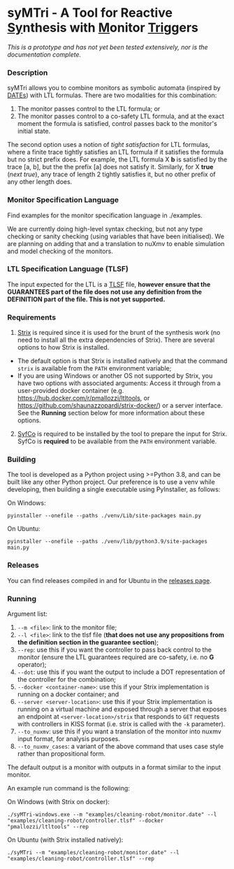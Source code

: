 # syMTri - A Tool for Reactive <ins>Sy</ins>nthesis with <ins>M</ins>onitor <ins>Tri</ins>ggers

*This is a prototype and has not yet been tested extensively, nor is the documentation complete.*

### Description

syMTri allows you to combine monitors as symbolic automata (inspired by [DATEs]()) with LTL formulas. There are two modalities for this combination: 
1. The monitor passes control to the LTL formula; or
2. The monitor passes control to a co-safety LTL formula, and at the exact moment the formula is satisfied, control passes back to the monitor's initial state.

The second option uses a notion of *tight satisfaction* for LTL formulas, where a finite trace tightly satisfies an LTL formula if it satisfies the formula but no strict prefix does. For example, the LTL formula X **b** is satisfied by the trace [a, b], but the the prefix [a] does not satisfy it. Similarly, for X **true** (*next true*), any trace of length 2 tightly satisfies it, but no other prefix of any other length does.


###  Monitor Specification Language

Find examples for the monitor specification language in ./examples. 

We are currently doing high-level syntax checking, but not any type checking or sanity checking (using variables that have been initialised). We are planning on adding that and a translation to nuXmv to enable simulation and model checking of the monitors.

###  LTL Specification Language (TLSF)

The input expected for the LTL is a [TLSF](https://arxiv.org/pdf/1604.02284.pdf) file, **however ensure that the GUARANTEES part of the file does not use any definition from the DEFINITION part of the file. This is not yet supported.**

### Requirements

1. [Strix](https://gitlab.lrz.de/i7/strix) is required since it is used for the brunt of the synthesis work (no need to install all the extra dependencies of Strix). There are several options to how Strix is installed.
 - The default option is that Strix is installed natively and that the command `strix` is available from the `PATH` environment variable;
 - If you are using Windows or another OS not supported by Strix, you have two options with associated arguments: Access it through from a user-provided docker container (e.g. https://hub.docker.com/r/pmallozzi/ltltools, or https://github.com/shaunazzopardi/strix-docker/) or a server interface. See the **Running** section below for more information about these options.
2. [SyfCo](https://github.com/meyerphi/syfco) is required to be installed by the tool to prepare the input for Strix. SyfCo is **required** to be available from the `PATH` environment variable.

###  Building

The tool is developed as a Python project using >=Python 3.8, and can be built like any other Python project. Our preference is to use a venv while developing, then building a single executable using PyInstaller, as follows:

On Windows:

`pyinstaller --onefile --paths ./venv/Lib/site-packages main.py`

On Ubuntu:

`pyinstaller --onefile --paths ./venv/lib/python3.9/site-packages main.py`

###  Releases

You can find releases compiled in and for Ubuntu in the [releases page](https://github.com/dSynMa/syMTri/releases/).

###  Running
Argument list:

1. `--m <file>`: link to the monitor file;
2. `--l <file>`: link to the tlsf file (**that does not use any propositions from the definition section in the guarantee section**);
3. `--rep`: use this if you want the controller to pass back control to the monitor (ensure the LTL guarantees required are co-safety, i.e. no **G** operator);
4. `--dot`: use this if you want the output to include a DOT representation of the controller for the combination;
5. `--docker <container-name>`: use this if your Strix implementation is running on a docker container; and
6. `--server <server-location>`: use this if your Strix implementation is running on a virtual machine and exposed through a server that exposes an endpoint at `<server-location>/strix` that responds to `GET` requests with controllers in KISS format (i.e. strix is called with the `-k` parameter).
7. `--to_nuxmv`: use this if you want a translation of the monitor into nuxmv input format, for analysis purposes.
8. `--to_nuxmv_cases`: a variant of the above command that uses case style rather than propositional form.

The default output is a monitor with outputs in a format similar to the input monitor.

An example run command is the following:

On Windows (with Strix on docker):

`./syMTri-windows.exe --m "examples/cleaning-robot/monitor.date" --l "examples/cleaning-robot/controller.tlsf" --docker "pmallozzi/ltltools" --rep`

On Ubuntu (with Strix installed natively):

`./syMTri --m "examples/cleaning-robot/monitor.date" --l "examples/cleaning-robot/controller.tlsf" --rep`


